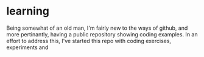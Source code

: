 # learning

Being somewhat of an old man, I'm fairly new to the ways of github, and more pertinantly, having a public repository showing coding examples.  In an effort to address this, I've started this repo with coding exercises, experiments and 
